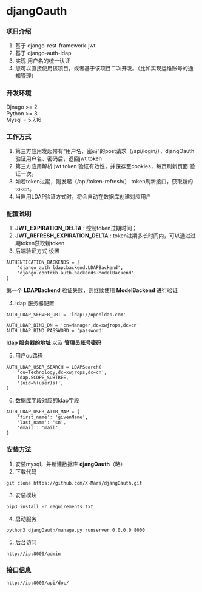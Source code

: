 # djangOauth

### 项目介绍

1. 基于 django-rest-framework-jwt 
2. 基于 django-auth-ldap
3. 实现 用户名的统一认证
4. 您可以直接使用该项目，或者基于该项目二次开发。（比如实现运维账号的通知管理）

### 开发环境

Djnago >= 2    
Python >= 3     
Mysql = 5.7.16    

### 工作方式

1. 第三方应用发起带有“用户名、密码”的post请求（/api/login/），djangOauth 验证用户名、密码后，返回jwt token
2. 第三方应用解析 jwt token 验证有效性，并保存至cookies，每页刷新页面 验证一次。
3. 如若token过期，则发起（/api/token-refresh/） token刷新接口，获取新的token。
4. 当启用LDAP验证方式时，将会自动在数据库创建对应用户


### 配置说明
    
1. **JWT_EXPIRATION_DELTA** : 控制token过期时间；     
2. **JWT_REFRESH_EXPIRATION_DELTA** : token过期多长时间内，可以通过过期token获取新token    
3. 后端验证方式 设置
```
AUTHENTICATION_BACKENDS = [
    'django_auth_ldap.backend.LDAPBackend',
    'django.contrib.auth.backends.ModelBackend'
]
```
第一个 **LDAPBackend** 验证失败，则继续使用 **ModelBackend** 进行验证

4. ldap 服务器配置
```
AUTH_LDAP_SERVER_URI = 'ldap://openldap.com'

AUTH_LDAP_BIND_DN = 'cn=Manager,dc=xwjrops,dc=cn'
AUTH_LDAP_BIND_PASSWORD = 'password'
```
**ldap 服务器的地址** 以及 **管理员账号密码**

5. 用户ou路径
```
AUTH_LDAP_USER_SEARCH = LDAPSearch(
    'ou=Technology,dc=xwjrops,dc=cn',
    ldap.SCOPE_SUBTREE,
    '(uid=%(user)s)',
)
```

6. 数据库字段对应的ldap字段

```
AUTH_LDAP_USER_ATTR_MAP = {
    'first_name': 'givenName',
    'last_name': 'sn',
    'email': 'mail',
}
```

### 安装方法

1. 安装mysql，并新建数据库 **djangOauth**（略）
2. 下载代码
```shell
git clone https://github.com/X-Mars/djangOauth.git
```
3. 安装模块
```shell
pip3 install -r requirements.txt
```
4. 启动服务
```shell
python3 djangOauth/manage.py runserver 0.0.0.0 8000
```
5. 后台访问
```url
http://ip:8000/admin
```

### 接口信息

```url
http://ip:8000/api/doc/
```

